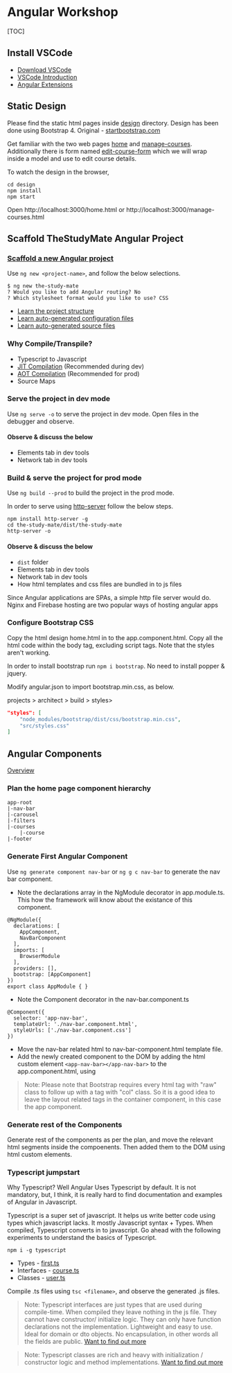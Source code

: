 # Angular Workshop

[TOC]

## Install VSCode

* [Download VSCode](https://code.visualstudio.com/) 
* [VSCode Introduction](https://www.academind.com/learn/web-dev/visual-studio-code-introduction/)
* [Angular Extensions](https://marketplace.visualstudio.com/items?itemName=johnpapa.angular-essentials)

## Static Design 
Please find the static html pages inside [design](./design) directory. Design has been done using Bootstrap 4. Original - [startbootstrap.com](https://startbootstrap.com/)

Get familiar with the two web pages [home](./design/home.html) and [manage-courses](./design/manage-courses.html). Additionally there is form named [edit-course-form](./design/edit-course-form.html) which we will wrap inside a model and use to edit course details. 

To watch the design in the browser,
```
cd design
npm install
npm start
```    
Open http://localhost:3000/home.html or http://localhost:3000/manage-courses.html

## Scaffold TheStudyMate Angular Project

### [Scaffold a new Angular project](https://angular.io/guide/setup-local)

Use `ng new <project-name>`, and follow the below selections.
```
$ ng new the-study-mate
? Would you like to add Angular routing? No
? Which stylesheet format would you like to use? CSS
```
* [Learn the project structure](https://angular.io/guide/file-structure#workspace-and-project-file-structure)
* [Learn auto-generated configuration files](https://angular.io/guide/file-structure#workspace-configuration-files)
* [Learn auto-generated source files](https://angular.io/guide/file-structure#application-project-files) 

### Why Compile/Transpile?
* Typescript to Javascript
* [JIT Compilation](https://angular.io/guide/glossary#just-in-time-jit-compilation) (Recommended during dev)
* [AOT Compilation](https://angular.io/guide/aot-compiler) (Recommended for prod)
* Source Maps

### Serve the project in dev mode 

Use `ng serve -o` to serve the project in dev mode.
Open files in the debugger and observe.

#### Observe & discuss the below
* Elements tab in dev tools
* Network tab in dev tools

### Build & serve the project for prod mode

Use `ng build --prod` to build the project in the prod mode.

In order to serve using [http-server](https://www.npmjs.com/package/http-server) follow the below steps.
```
npm install http-server -g
cd the-study-mate/dist/the-study-mate
http-server -o
```
#### Observe & discuss the below
* `dist` folder 
* Elements tab in dev tools
* Network tab in dev tools
* How html templates and css files are bundled in to js files

Since Angular applications are SPAs, a simple http file server would do. Nginx and Firebase hosting are two popular ways of hosting angular apps

### Configure Bootstrap CSS

Copy the html design home.html in to the app.component.html. Copy all the html code within the body tag, excluding script tags. Note that the styles aren't working.

In order to install bootstrap run `npm i bootstrap`. No need to install popper & jquery.

Modify angular.json to import bootstrap.min.css, as below.

projects > architect > build > styles>
```json
"styles": [
    "node_modules/bootstrap/dist/css/bootstrap.min.css",
    "src/styles.css"
]
```
## Angular Components
[Overview](https://angular.io/guide/architecture-components)

### Plan the home page component hierarchy

```
app-root
|-nav-bar
|-carousel
|-filters
|-courses
    |-course
|-footer
```

### Generate First Angular Component

Use `ng generate component nav-bar` or `ng g c nav-bar` to generate the nav bar component. 
* Note the declarations array in the NgModule decorator in app.module.ts. This how the framework will know about the existance of this component.  
```
@NgModule({
  declarations: [
    AppComponent,
    NavBarComponent
  ],
  imports: [
    BrowserModule
  ],
  providers: [],
  bootstrap: [AppComponent]
})
export class AppModule { }
```
* Note the Component decorator in the nav-bar.component.ts
```
@Component({
  selector: 'app-nav-bar',
  templateUrl: './nav-bar.component.html',
  styleUrls: ['./nav-bar.component.css']
})
```  
* Move the nav-bar related html to nav-bar-component.html template file. 
* Add the newly created component to the DOM by adding the html custom element `<app-nav-bar></app-nav-bar>` to the app.component.html, using 

> Note: Please note that Bootstrap requires every html tag with "raw" class to follow up with a tag with "col" class. So it is a good idea to leave the layout related tags in the container component, in this case the app component.   

### Generate rest of the Components 
Generate rest of the components as per the plan, and move the relevant html segments inside the compoenents. Then added them to the DOM using html custom elements.

### Typescript jumpstart
Why Typescript? Well Angular Uses Typescript by default. It is not mandatory, but, I think, it is really hard to find documentation and examples of Angular in Javascript.  

Typescript is a super set of javascript. It helps us write better code using types which javascript lacks. It mostly Javascript syntax + Types. When compiled, Typescript converts in to javascript. Go ahead with the following experiments to understand the basics of Typescript.  

`npm i -g typescript`

* Types - [first.ts](./typescript/first.ts)
* Interfaces - [course.ts](./typescript/course.ts) 
* Classes - [user.ts](./typescript/user.ts)

Compile .ts files using `tsc <filename>`, and observe the generated .js files.

> Note: Typescript interfaces are just types that are used during compile-time. 
> When compiled they leave nothing in the js file. 
> They cannot have constructor/ initialize logic. 
> They can only have function declarations not the implementation. 
> Lightweight and easy to use. Ideal for domain or dto objects.
> No encapsulation, in other words all the fields are public.
> [Want to find out more](https://www.tutorialsteacher.com/typescript/typescript-interface)

> Note: Typescript classes are rich and heavy with initialization / constructor logic and method implementations.
> [Want to find out more](https://www.tutorialsteacher.com/typescript/typescript-class)      
